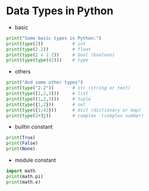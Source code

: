 # Data Types in Python

- basic

```python
print("Some basic types in Python:")
print(type(2))           # int
print(type(2.2))         # float
print(type(2 < 2.2))     # bool (boolean)
print(type(type(42)))    # type
```

- others

```python
print("And some other types")
print(type("2.2"))       # str (string or text)
print(type([1,2,3]))     # list
print(type((1,2,3)))     # tuple
print(type({1,2}))       # set
print(type({1:42}))      # dict (dictionary or map)
print(type(2+3j))        # complex  (complex number)
```

- builtin constant

```python
print(True)
print(False)
print(None)
```

- module constant

```python
import math
print(math.pi)
print(math.e)
```